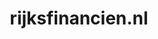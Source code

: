 ---
layout: post
title: "rijksfinancien.nl"
internal_url: "/dutchgov/rijksfinancien.nl.html"
subdomains_count: 10
all_subdomains_count: 26
urls_count: 7
ssl_rank: 0
http_rank: 53.571428571429
url_link: /data/rijksfinancien.nl/urls.txt
all_subdomains_link: /data/rijksfinancien.nl/all_subdomains.txt
subdomains_link: /data/rijksfinancien.nl/subdomains.txt
categories: dutchgov
---